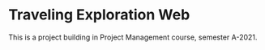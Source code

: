 # Traveling Exploration Web
This is a project building in Project Management course, semester A-2021. 
